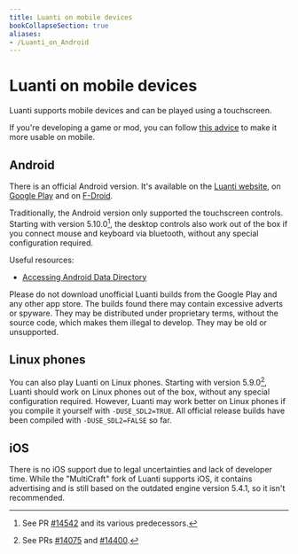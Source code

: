 ```yaml
---
title: Luanti on mobile devices
bookCollapseSection: true
aliases:
- /Luanti_on_Android
---
```


# Luanti on mobile devices

Luanti supports mobile devices and can be played using a touchscreen.

If you're developing a game or mod, you can follow [this advice](/mobile/improving-games-and-mods-for-mobile) to make it more usable on mobile.

## Android

There is an official Android version. It's available on the [Luanti website](https://www.luanti.org/downloads/), on [Google Play](https://play.google.com/store/apps/details?id=net.minetest.minetest) and on [F-Droid](https://f-droid.org/packages/net.minetest.minetest/).

Traditionally, the Android version only supported the touchscreen controls. Starting with version 5.10.0[^1], the desktop controls also work out of the box if you connect mouse and keyboard via bluetooth, without any special configuration required.

Useful resources:

- [Accessing Android Data Directory](/mobile-support/accessing-android-data-directory)

Please do not download unofficial Luanti builds from the Google Play and any other app store. The builds found there may contain excessive adverts or spyware. They may be distributed under proprietary terms, without the source code, which makes them illegal to develop. They may be old or unsupported.

## Linux phones

You can also play Luanti on Linux phones. Starting with version 5.9.0[^2], Luanti should work on Linux phones out of the box, without any special configuration required. However, Luanti may work better on Linux phones if you compile it yourself with `-DUSE_SDL2=TRUE`. All official release builds have been compiled with `-DUSE_SDL2=FALSE` so far.

## iOS

There is no iOS support due to legal uncertainties and lack of developer time. While the "MultiCraft" fork of Luanti supports iOS, it contains advertising and is still based on the outdated engine version 5.4.1, so it isn't recommended.

[^1]: See PR [#14542](https://github.com/minetest/minetest/pull/14542) and its various predecessors.
[^2]: See PRs [#14075](https://github.com/minetest/minetest/pull/14075) and [#14400](https://github.com/minetest/minetest/pull/14400).
